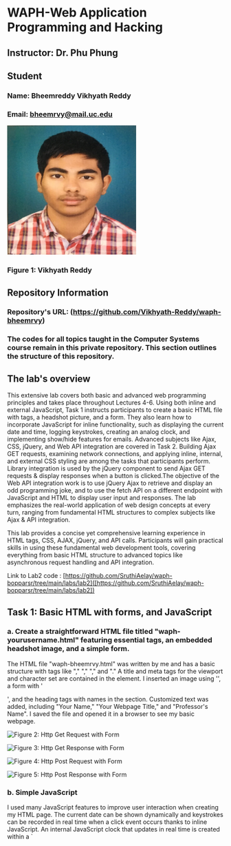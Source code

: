 # WAPH-Web Application Programming and Hacking

## Instructor: Dr. Phu Phung

## Student

### Name: Bheemreddy Vikhyath Reddy
### Email: bheemrvy@mail.uc.edu


<img src="/Labs/Lab2/Images/headshot.jpeg"  width="300" height="300"><p><h3> Figure 1: Vikhyath Reddy</h3></p>

## Repository Information
### Repository's URL: (https://github.com/Vikhyath-Reddy/waph-bheemrvy)
### The codes for all topics taught in the Computer Systems course remain in this private repository. This section outlines the structure of this repository.

## The lab's overview


This extensive lab covers both basic and advanced web programming principles and takes place throughout Lectures 4-6. Using both inline and external JavaScript, Task 1 instructs participants to create a basic HTML file with tags, a headshot picture, and a form. They also learn how to incorporate JavaScript for inline functionality, such as displaying the current date and time, logging keystrokes, creating an analog clock, and implementing show/hide features for emails. Advanced subjects like Ajax, CSS, jQuery, and Web API integration are covered in Task 2. Building Ajax GET requests, examining network connections, and applying inline, internal, and external CSS styling are among the tasks that participants perform. Library integration is used by the jQuery component to send Ajax GET requests & display responses when a button is clicked.The objective of the Web API integration work is to use jQuery Ajax to retrieve and display an odd programming joke, and to use the fetch API on a different endpoint with JavaScript and HTML to display user input and responses. The lab emphasizes the real-world application of web design concepts at every turn, ranging from fundamental HTML structures to complex subjects like Ajax & API integration.


This lab provides a concise yet comprehensive learning experience in HTML tags, CSS, AJAX, jQuery, and API calls. Participants will gain practical skills in using these fundamental web development tools, covering everything from basic HTML structure to advanced topics like asynchronous request handling and API integration.

Link to Lab2 code : [https://github.com/SruthiAelay/waph-bopparsr/tree/main/labs/lab2]([https://github.com/SruthiAelay/waph-bopparsr/tree/main/labs/lab2])

## Task 1: Basic HTML with forms, and JavaScript

### a. Create a straightforward HTML file titled "waph-yourusername.html" featuring essential tags, an embedded headshot image, and a simple form.

The HTML file "waph-bheemrvy.html" was written by me and has a basic structure with tags like "<!DOCTYPE html>," "<html>," "<head>," and "<body>." A title and meta tags for the viewport and character set are contained in the <head> element. I inserted an image using '<img>', a form with '<form>', and the heading tags with names in the <body> section. Customized text was added, including "Your Name," "Your Webpage Title," and "Professor's Name". I saved the file and opened it in a browser to see my basic webpage.

![Figure 2: Http Get Request with Form ](Images/HttpGetRequest.png)

![Figure 3: Http Get Response with Form ](Images/HttpGetResponse.png)

![Figure 4: Http Post Request with Form ](Images/HttpPostRequest.png)

![Figure 5: Http Post Response with Form ](Images/HttpPostResponse.png)

### b. Simple JavaScript

I used many JavaScript features to improve user interaction when creating my HTML page. The current date can be shown dynamically and keystrokes can be recorded in real time when a click event occurs thanks to inline JavaScript. An internal JavaScript clock that updates in real time is created within a `<script>} element. JavaScript code organized into an external file enables an email show/hide feature and presents an HTML canvas-based interactive analog clock with visually appealing graphics. An HTML page that is rich in features and interactive is produced by combining inline, internal, & external JavaScript.

![Figure 6: Email hidden and Analog Clock](Images/Clock.png)

![Figure 7: Email shown when clicked](Images/EmailShown.png)

![Figure 8: Time is not displayed](Images/Time.png)

![Figure 9: Time Displayed when clicked](Images/TimeDisplayed.png)

## Task 2: Ajax, CSS, jQuery, and Web API integration

### a. Ajax

I improved my HTML page by including a button, a '<div>' element, and a user input box. I programmed the button to communicate user input to the server by sending an Ajax GET request to the echo.php web application using JavaScript. The HTTP response is captured by an event listener, which then shows what it contains in the webpage's specified element.

![Figure 10: Ajax Echo Response](Images/AjaxEcho.png)

### b. CSS 

By using CSS for internal formatting in the '<head>' section and inline styles for specific elements, I enhanced the visual appeal of my webpage. Using inline CSS, the background color of the analog clock was set. For organized styling, I also generated an external CSS file (like styles.css), which I linked to the HTML using the '<link>' tag to make it more maintainable. In addition, I improved the design process by using a remote CSS file to add pre-existing styles.

![Figure 11: CSS Styling](Images/CSS.png)

### c. jQuery

#### 1) When the corresponding button is clicked, send an Ajax GET request to the echo.php web application and display the response content

I used JavaScript to construct a button to launch an Ajax GET request, giving my webpage a dynamic feature. After the code receives the response from the server, it interacts with the echo.php web page to get and dynamically display data. In addition to facilitating immediate interaction for seamless data extraction and webpage presentation, this improves user engagement.


![Figure 12: JQuery AJAX Echo Get Request](Images/AjaxGetRequest.png)

#### 2) I added a feature that makes my webpage more user-responsive. A particular button's click initiates JavaScript code, which sends an Ajax POST request to echo.php and transfers data for processing. The code dynamically loads the material onto the webpage upon receiving the response from the server.

![Figure 12: JQuery AJAX Echo Post Request](Images/AjaxPostRequest.png)

### d. Web API integration

#### 1) Using Ajax on https://v2.jokeapi.dev/joke/Programming?type=single

I used jQuery Ajax to add a captivating feature to my webpage. My JavaScript code fetches single-line jokes about programming from the https://v2.jokeapi.dev API by launching an Ajax call upon page load. The code manages the response well, incorporating a random joke into the page with ease. I examined the request as well as the reply details using browser network tools, which gave me important insight into the data flow with the external API. This adds levity to the user experience and demonstrates how well I can use Ajax to retrieve and deliver dynamic data.


#### 2) Using the fetch API on https://api.agify.io/?name=inputLinks to an external site.

I interacted with the https://api.agify.io/ endpoint via the fetch API, which allowed me to submit user-input names for examination. I created code using HTML and JavaScript that uses fetch() to call the external API and pass in user input. The outcomes are displayed live on the website, and I used the network tools in the browser to look up request details. But I ran into trouble when the agify API hit its daily limit, which resulted in an error message (429: Request Limit Reached) and no answer.


![Figure 13: Agify Request API](Images/AgeAPI.png)
